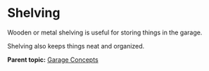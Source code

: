 # Shelving 

Wooden or metal shelving is useful for storing things in the garage.

Shelving also keeps things neat and organized.

**Parent topic:** [Garage Concepts](../concepts/garageconceptsoverview.md)


